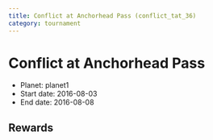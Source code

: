 ```yaml
---
title: Conflict at Anchorhead Pass (conflict_tat_36)
category: tournament
---
```

# Conflict at Anchorhead Pass

  * Planet: planet1
  * Start date: 2016-08-03
  * End date: 2016-08-08

## Rewards

